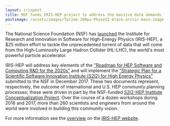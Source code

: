 ```yaml
---
layout: irispost
title: NSF funds IRIS-HEP project to address the massive data demands from the upgraded Large Hadron Collider
postimage: /assets/images/Tprime-200pu-PhaseII-black-arctic-main-image.jpg
---
```


The National Science Foundation (NSF) has [launched](https://www.nsf.gov/news/news_summ.jsp?cntn_id=296456&org=NSF&from=news) the Institute
for Research and Innovation in Software for High-Energy Physics
(IRIS-HEP), a $25 million effort to tackle the unprecedented torrent
of data that will come from the High-Luminosity Large Hadron Collider
(HL-LHC), the world's most powerful particle accelerator. 

IRIS-HEP will address key elements of the
["Roadmap for HEP Software and Computing R&D for the 2020s"](https://arxiv.org/abs/1712.06982)
and will implement the ["Strategic Plan for a Scientific Software
Innovation Institute (S2I2) for High Energy Physics"](https://arxiv.org/abs/1712.06592)
submitted to the NSF in December 2017.
These two documents represent, respectively, the outcome of international 
and U.S. HEP community planning processes; these were driven in part
by the NSF-funded [S2I2-HEP Institute Conceptualization Project](http://s2i2-hep.org).
Over the course of a dozen workshops during 2016 and 2017, more than 260
scientists and engineers from around the world were involved in building this community vision.

For more information see the [overview](/about/overview) on the [IRIS-HEP website](/).

